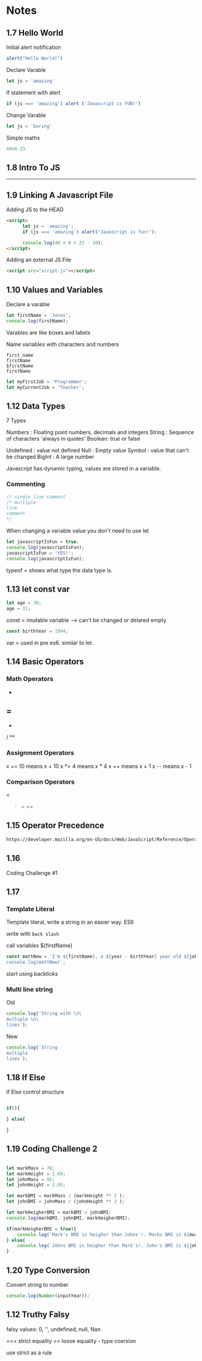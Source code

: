 # Notes

## 1.7 Hello World 

Initial alert notification

```js
alert("Hello World!")
```

Declare Varable

```js
let js = 'amazing'
```

If statement with alert
```js
if (js === 'amazing') alert ('Javascript is FUN!')
```

Change Varable
```js
let js = 'boring'
```

Simple maths 
```js
40+8-23
```

## 1.8 Intro To JS 

---

## 1.9 Linking A Javascript File
Adding JS to the HEAD 

```html
<script>
      let js = 'amazing';
      if (js === 'amazing') alert("Javascript is fun!");

      console.log(40 + 8 + 23 - 10);
</script>
```

Adding an external JS File 

```html
<script src="script.js"></script>
```

## 1.10 Values and Variables

Declare a varable 

```js
let firstName = 'Jonas';
console.log(firstName);
```

Varables are like boxes and labels

Name variables with characters and numbers

```
first_name
firstName
$firstName
firstName 
```

```js
let myFirstJob = 'Programmer';
let myCurrentJob = 'Teacher';
```

## 1.12 Data Types

7 Types 

Numbers : Floating point numbers, decimals and integers
String : Sequence of characters 'always in quotes'
Boolean: true or false

Undefined : value not defined
Null : Empty value 
Symbol : value that can't be changed 
BigInt : A large number 

Javascript has dynamic typing, values are stored in a variable. 

### Commenting

```js
// single line comment
/* multiple
line 
comment
*/
```

When changing a variable value you don't need to use let 

```js
let javascriptIsFun = true;
console.log(javascriptIsFun);
javascriptIsFun = 'YES!';
console.log(javascriptIsFun);
```

typeof = shows what type the data type is.

## 1.13 let const var

```js
let age = 30; 
age = 31; 
```

const = imutable variable --> can't be changed or delared empty

```js
const birthYear = 1994; 
```

var = used in pre es6. similar to let. 

## 1.14 Basic Operators

### Math Operators
+
= 
- 
* 
/ 
**

### Assignment Operators
x += 10 means x + 10
x *= 4 means x * 4
x ++ means x + 1
x -- means x - 1

### Comparison Operators

>
<
>= 
<= 

## 1.15 Operator Precedence

```html
https://developer.mozilla.org/en-US/docs/Web/JavaScript/Reference/Operators/Operator_Precedence#table
```

## 1.16

Coding Challenge #1 

## 1.17 

### Template Literal
Template literal, write a string in an easier way. ES6

write with `back slash`

call variables ${firstName}

```js
const mattNew = `I'm ${firstName}, a ${year - birthYear} year old ${job};
console.log(mattNew)`;
```

start using backticks 

### Multi line string

Old
```js
console.log('String with \n\
multiple \n\
lines');
```

New
```js
console.log(`String
multiple
lines`);
```

## 1.18 If Else

If Else control structure

```js 

if(){

} else{

}
```

## 1.19 Coding Challenge 2 

```js 

let markMass = 78; 
let markHeight = 1.69; 
let johnMass = 92;
let johnHeight = 1.95; 

let markBMI = markMass / (markHeight ** 2 );
let johnBMI = johnMass / (johnHeight ** 2 );

let markHeigherBMI = markBMI > johnBMI; 
console.log(markBMI, johnBMI, markHeigherBMI);

if(markHeigherBMI = true){
    console.log(`Mark's BMI is heigher than Johns'!. Marks BMI is ${markBMI}`);
} else{
    console.log(`Johns BMI is heigher than Mark's!. John's BMI is ${johnBMI}`);
}
```

## 1.20 Type Conversion

Convert string to number

```js
console.log(Number(inputYear));
```

## 1.12 Truthy Falsy

falsy values: 0, '', undefined, null, Nan

=== strict equality
== loose equality - type coersion 

use strict as a rule 


